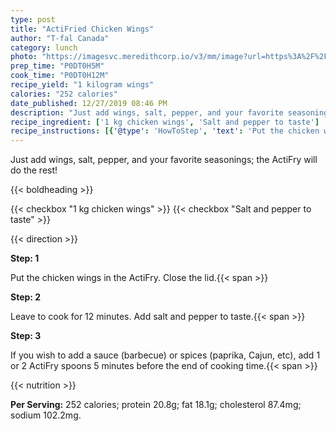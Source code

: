 ```yaml
---
type: post
title: "ActiFried Chicken Wings"
author: "T-fal Canada"
category: lunch
photo: "https://imagesvc.meredithcorp.io/v3/mm/image?url=https%3A%2F%2Fimages.media-allrecipes.com%2Fuserphotos%2F5847841.jpg"
prep_time: "P0DT0H5M"
cook_time: "P0DT0H12M"
recipe_yield: "1 kilogram wings"
calories: "252 calories"
date_published: 12/27/2019 08:46 PM
description: "Just add wings, salt, pepper, and your favorite seasonings; the ActiFry will do the rest!"
recipe_ingredient: ['1 kg chicken wings', 'Salt and pepper to taste']
recipe_instructions: [{'@type': 'HowToStep', 'text': 'Put the chicken wings in the ActiFry. Close the lid.\n'}, {'@type': 'HowToStep', 'text': 'Leave to cook for 12 minutes. Add salt and pepper to taste.\n'}, {'@type': 'HowToStep', 'text': 'If you wish to add a sauce (barbecue) or spices (paprika, Cajun, etc), add 1 or 2 ActiFry spoons 5 minutes before the end of cooking time.\n'}]
---
```


Just add wings, salt, pepper, and your favorite seasonings; the ActiFry will do the rest! 

{{< boldheading >}}

{{< checkbox "1 kg chicken wings" >}}
{{< checkbox "Salt and pepper to taste" >}}


{{< direction >}}

**Step: 1**

Put the chicken wings in the ActiFry. Close the lid.{{< span >}}

**Step: 2**

Leave to cook for 12 minutes. Add salt and pepper to taste.{{< span >}}

**Step: 3**

If you wish to add a sauce (barbecue) or spices (paprika, Cajun, etc), add 1 or 2 ActiFry spoons 5 minutes before the end of cooking time.{{< span >}}

{{< nutrition >}}

**Per Serving:** 252 calories; protein 20.8g; fat 18.1g; cholesterol 87.4mg; sodium 102.2mg.